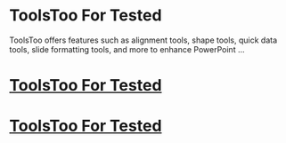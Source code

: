 # ToolsToo For Tested

ToolsToo offers features such as alignment tools, shape tools, quick data tools, slide formatting tools, and more to enhance PowerPoint ...

# [ToolsToo For Tested](https://softwarezguru.com/toolstoo-9-0-0-0-crack/)


# [ToolsToo For Tested](https://softwarezguru.com/toolstoo-9-0-0-0-crack/)
